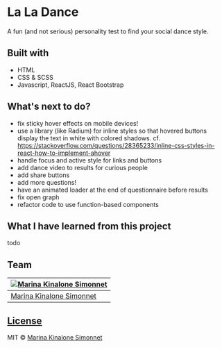 # La La Dance
A fun (and not serious) personality test to find your social dance style.
## Built with 
- HTML
- CSS & SCSS
- Javascript, ReactJS, React Bootstrap
## What's next to do?
- fix sticky hover effects on mobile devices!
- use a library (like Radium) for inline styles so that hovered buttons display the text in white with colored shadows. cf. https://stackoverflow.com/questions/28365233/inline-css-styles-in-react-how-to-implement-ahover
- handle focus and active style for links and buttons
- add dance video to results for curious people
- add share buttons
- add more questions!
- have an animated loader at the end of questionnaire before results
- fix open graph
- refactor code to use function-based components
## What I have learned from this project
todo
## Team

[![Marina Kinalone Simonnet](https://avatars.githubusercontent.com/u/63544936?v=3&s=144)](https://github.com/marinakinalone) |
---|
[Marina Kinalone Simonnet](https://github.com/marinakinalone) |

## [License](https://github.com/marinakinalone/la-la-dance/blob/main/LICENSE.txt)

MIT © [Marina Kinalone Simonnet](https://github.com/marinakinalone)

